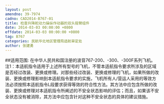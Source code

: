 ```yaml
---
layout: post
amendno: 39-7974
cadno: CAD2014-B767-01
title: 检查升降舵动力操纵作动器的双头摇臂组件
date: 2014-03-03 00:00:00 +0800
effdate: 2014-03-03 00:00:00 +0800
tag: B767
categories: 民航华北地区管理局适航审定处
author: 张建勇
---
```


##适用范围:
在中华人民共和国注册的波音767-200、-300、-300F系列飞机。
注1：本适航指令适用于上述所有型号的飞机，不管本适航指令要求所涉及的区域是否经过改装、更换或修理。对那些经过改装、更换或修理的飞机，如果所做的改装、更换或修理影响到本适航指令要求的实施，飞机所有人/营运人采用的等效方法必须按照本适航指令L段要求获得等效的符合性方法。其方法中应包含所做的改装、更换或修理对本适航指令所阐述的不安全状态影响的评估；而且，如果该不安全状态没有被消除，其方法中应包含针对这种不安全状态的具体的建议措施。

